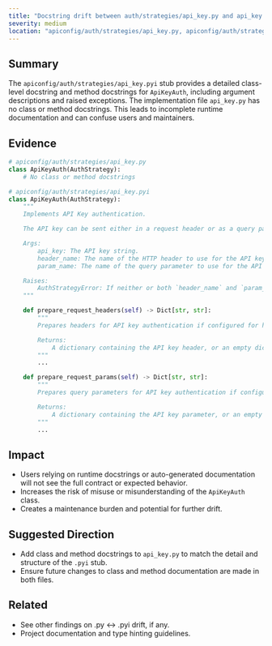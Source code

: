 ```yaml
---
title: "Docstring drift between auth/strategies/api_key.py and api_key.pyi"
severity: medium
location: "apiconfig/auth/strategies/api_key.py, apiconfig/auth/strategies/api_key.pyi"
---
```


## Summary
The `apiconfig/auth/strategies/api_key.pyi` stub provides a detailed class-level docstring and method docstrings for `ApiKeyAuth`, including argument descriptions and raised exceptions. The implementation file `api_key.py` has no class or method docstrings. This leads to incomplete runtime documentation and can confuse users and maintainers.

## Evidence
```python
# apiconfig/auth/strategies/api_key.py
class ApiKeyAuth(AuthStrategy):
    # No class or method docstrings

# apiconfig/auth/strategies/api_key.pyi
class ApiKeyAuth(AuthStrategy):
    """
    Implements API Key authentication.

    The API key can be sent either in a request header or as a query parameter.

    Args:
        api_key: The API key string.
        header_name: The name of the HTTP header to use for the API key.
        param_name: The name of the query parameter to use for the API key.

    Raises:
        AuthStrategyError: If neither or both `header_name` and `param_name` are provided.
    """

    def prepare_request_headers(self) -> Dict[str, str]:
        """
        Prepares headers for API key authentication if configured for headers.

        Returns:
            A dictionary containing the API key header, or an empty dictionary.
        """
        ...

    def prepare_request_params(self) -> Dict[str, str]:
        """
        Prepares query parameters for API key authentication if configured for parameters.

        Returns:
            A dictionary containing the API key parameter, or an empty dictionary.
        """
        ...
```

## Impact
- Users relying on runtime docstrings or auto-generated documentation will not see the full contract or expected behavior.
- Increases the risk of misuse or misunderstanding of the `ApiKeyAuth` class.
- Creates a maintenance burden and potential for further drift.

## Suggested Direction
- Add class and method docstrings to `api_key.py` to match the detail and structure of the `.pyi` stub.
- Ensure future changes to class and method documentation are made in both files.

## Related
- See other findings on .py ↔ .pyi drift, if any.
- Project documentation and type hinting guidelines.